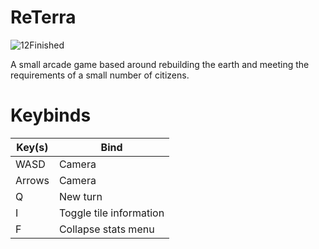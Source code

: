 # ReTerra
![12Finished](https://user-images.githubusercontent.com/77563973/186054643-20a811a9-fe09-4c76-9651-1c471e2294c4.png)

A small arcade game based around rebuilding the earth and meeting the requirements of a small number of citizens.

# Keybinds

Key(s)        | Bind
------------- | -------------------------
WASD          | Camera
Arrows        | Camera
Q             | New turn
I             | Toggle tile information
F             | Collapse stats menu
